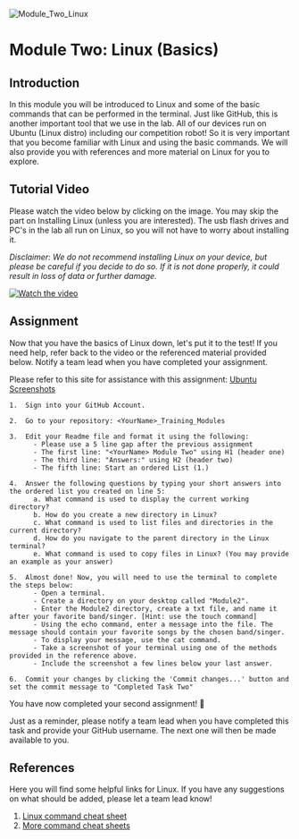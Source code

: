 ![Module_Two_Linux](https://github.com/hannab8/Module_Two_Linux/assets/83167499/2e0bf626-ddf9-4611-ac99-417afca0c7da)
# Module Two: Linux (Basics)

## Introduction

In this module you will be introduced to Linux and some of the basic commands that can be performed in the terminal. Just like GitHub, this is another important tool that we use in the lab. All of our devices run on Ubuntu (Linux distro) including our competition robot! So it is very important that you become familiar with Linux and using the basic commands. We will also provide you with references and more material on Linux for you to explore.

## Tutorial Video
Please watch the video below by clicking on the image. You may skip the part on Installing Linux (unless you are interested). The usb flash drives and PC's in the lab all run on Linux, so you will not have to worry about installing it. 

*Disclaimer: We do not recommend installing Linux on your device, but please be careful if you decide to do so. If it is not done properly, it could result in loss of data or further damage.*

[![Watch the video](https://img.youtube.com/vi/ROjZy1WbCIA/hqdefault.jpg)](https://www.youtube.com/embed/ROjZy1WbCIA)

## Assignment

Now that you have the basics of Linux down, let's put it to the test! If you need help, refer back to the video or the referenced material provided below. Notify a team lead when you have completed your assignment.

Please refer to this site for assistance with this assignment: [Ubuntu Screenshots](https://www.makeuseof.com/how-to-take-screenshots-on-ubuntu/)

```
1.  Sign into your GitHub Account.

2.  Go to your repository: <YourName>_Training_Modules

3.  Edit your Readme file and format it using the following:
      - Please use a 5 line gap after the previous assignment
      - The first line: "<YourName> Module Two" using H1 (header one)
      - The third line: "Answers:" using H2 (header two)
      - The fifth line: Start an ordered List (1.)

4.  Answer the following questions by typing your short answers into the ordered list you created on line 5:
      a. What command is used to display the current working directory?
      b. How do you create a new directory in Linux?
      c. What command is used to list files and directories in the current directory?
      d. How do you navigate to the parent directory in the Linux terminal?
      e. What command is used to copy files in Linux? (You may provide an example as your answer)

5.  Almost done! Now, you will need to use the terminal to complete the steps below:
      - Open a terminal.
      - Create a directory on your desktop called "Module2".
      - Enter the Module2 directory, create a txt file, and name it after your favorite band/singer. [Hint: use the touch command]
      - Using the echo command, enter a message into the file. The message should contain your favorite songs by the chosen band/singer.
      - To display your message, use the cat command.
      - Take a screenshot of your terminal using one of the methods provided in the reference above.
      - Include the screenshot a few lines below your last answer.

6.  Commit your changes by clicking the 'Commit changes...' button and set the commit message to "Completed Task Two"
```

You have now completed your second assignment! :tada:

Just as a reminder, please notify a team lead when you have completed this task and provide your GitHub username. The next one will then be made available to you.

## References
Here you will find some helpful links for Linux. If you have any suggestions on what should be added, please let a team lead know!

1. [Linux command cheat sheet](https://www.freecodecamp.org/news/the-linux-commands-handbook/)
2. [More command cheat sheets](https://linuxopsys.com/topics/linux-commands-cheat-sheet)

